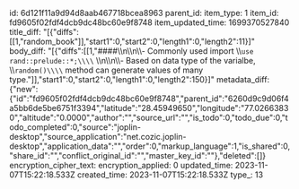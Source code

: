 id: 6d121f11a9d94d8aab467718bcea8963
parent_id: 
item_type: 1
item_id: fd9605f02fdf4dcb9dc48bc60e9f8748
item_updated_time: 1699370527840
title_diff: "[{\"diffs\":[[1,\"random_book\"]],\"start1\":0,\"start2\":0,\"length1\":0,\"length2\":11}]"
body_diff: "[{\"diffs\":[[1,\"####\\\n\\\n\\\\- Commonly used import \\\\`use rand::prelude::*;\\\\` \\\n\\\n\\\\- Based on data type of the varialbe, \\\\`random()\\\\` method can generate values of many type.\"]],\"start1\":0,\"start2\":0,\"length1\":0,\"length2\":150}]"
metadata_diff: {"new":{"id":"fd9605f02fdf4dcb9dc48bc60e9f8748","parent_id":"6260d9c9d06f4a5bb6de5be6751f3394","latitude":"28.45949650","longitude":"77.02663830","altitude":"0.0000","author":"","source_url":"","is_todo":0,"todo_due":0,"todo_completed":0,"source":"joplin-desktop","source_application":"net.cozic.joplin-desktop","application_data":"","order":0,"markup_language":1,"is_shared":0,"share_id":"","conflict_original_id":"","master_key_id":""},"deleted":[]}
encryption_cipher_text: 
encryption_applied: 0
updated_time: 2023-11-07T15:22:18.533Z
created_time: 2023-11-07T15:22:18.533Z
type_: 13